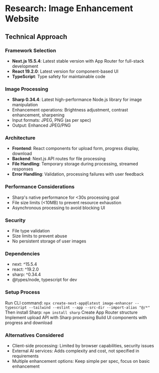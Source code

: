 # Research: Image Enhancement Website

## Technical Approach

### Framework Selection
- **Next.js 15.5.4**: Latest stable version with App Router for full-stack development
- **React 19.2.0**: Latest version for component-based UI
- **TypeScript**: Type safety for maintainable code

### Image Processing
- **Sharp 0.34.4**: Latest high-performance Node.js library for image manipulation
- Enhancement operations: Brightness adjustment, contrast enhancement, sharpening
- Input formats: JPEG, PNG (as per spec)
- Output: Enhanced JPEG/PNG

### Architecture
- **Frontend**: React components for upload form, progress display, download
- **Backend**: Next.js API routes for file processing
- **File Handling**: Temporary storage during processing, streamed responses
- **Error Handling**: Validation, processing failures with user feedback

### Performance Considerations
- Sharp's native performance for <30s processing goal
- File size limits (<10MB) to prevent resource exhaustion
- Asynchronous processing to avoid blocking UI

### Security
- File type validation
- Size limits to prevent abuse
- No persistent storage of user images

### Dependencies
- next: ^15.5.4
- react: ^19.2.0
- sharp: ^0.34.4
- @types/node, typescript for dev

### Setup Process
Run CLI command: `npx create-next-app@latest image-enhancer --typescript --tailwind --eslint --app --src-dir --import-alias "@/*"`
Then install Sharp: `npm install sharp`
Create App Router structure
Implement upload API with Sharp processing
Build UI components with progress and download

### Alternatives Considered
- Client-side processing: Limited by browser capabilities, security issues
- External AI services: Adds complexity and cost, not specified in requirements
- Multiple enhancement options: Keep simple per spec, focus on basic enhancement